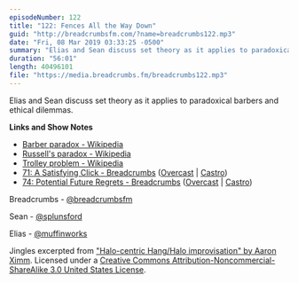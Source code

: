 ```yaml
---
episodeNumber: 122
title: "122: Fences All the Way Down"
guid: "http://breadcrumbsfm.com/?name=breadcrumbs122.mp3"
date: "Fri, 08 Mar 2019 03:33:25 -0500"
summary: "Elias and Sean discuss set theory as it applies to paradoxical barbers and ethical dilemmas."
duration: "56:01"
length: 40496101
file: "https://media.breadcrumbs.fm/breadcrumbs122.mp3"
---
```

Elias and Sean discuss set theory as it applies to paradoxical barbers and ethical dilemmas.

**Links and Show Notes**
- [Barber paradox - Wikipedia](https://en.wikipedia.org/wiki/Barber_paradox)
- [Russell's paradox - Wikipedia](https://en.wikipedia.org/wiki/Russell%27s_paradox)
- [Trolley problem - Wikipedia](https://en.wikipedia.org/wiki/Trolley_problem?wprov=sfti1)
- [71: A Satisfying Click - Breadcrumbs](http://breadcrumbsfm.com/?name=breadcrumbs71.mp3) ([Overcast](https://overcast.fm/+LlyqpbxA0) | [Castro](https://castro.fm/episode/5SPL3S))
- [74: Potential Future Regrets - Breadcrumbs](http://breadcrumbsfm.com/?name=breadcrumbs74.mp3) ([Overcast](https://overcast.fm/+LlyrItXJk) | [Castro](https://castro.fm/episode/EVEvHR))

Breadcrumbs - [@breadcrumbsfm](https://twitter.com/breadcrumbsfm)

Sean - [@splunsford](https://twitter.com/splunsford)

Elias - [@muffinworks](https://twitter.com/muffinworks)

Jingles excerpted from ["Halo-centric Hang/Halo improvisation" by Aaron Ximm](http://freemusicarchive.org/music/aaron_ximm/handpans_and_the_hang/). Licensed under a [Creative Commons Attribution-Noncommercial-ShareAlike 3.0 United States License](http://creativecommons.org/licenses/by-nc-sa/3.0/us/).
